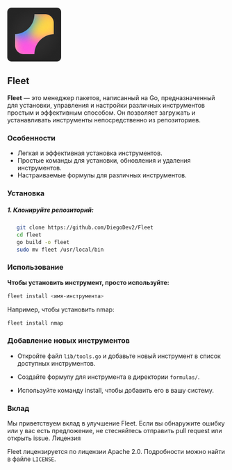 
![Logo](./docs/assets/logo.png)

## Fleet

**Fleet** — это менеджер пакетов, написанный на Go, предназначенный для установки, управления и настройки различных инструментов простым и эффективным способом. Он позволяет загружать и устанавливать инструменты непосредственно из репозиториев.

### Особенности

- Легкая и эффективная установка инструментов.
- Простые команды для установки, обновления и удаления инструментов.
- Настраиваемые формулы для различных инструментов.

### Установка

##### 1. Клонируйте репозиторий:

```bash
   git clone https://github.com/DiegoDev2/Fleet
   cd fleet
   go build -o fleet
   sudo mv fleet /usr/local/bin
```
### Использование

**Чтобы установить инструмент, просто используйте:**

```bash
fleet install <имя-инструмента>
```
Например, чтобы установить nmap:

```bash
fleet install nmap
```
### Добавление новых инструментов

- Откройте файл `lib/tools.go` и добавьте новый инструмент в список доступных инструментов.

- Создайте формулу для инструмента в директории `formulas/`.

- Используйте команду install, чтобы добавить его в вашу систему.

### Вклад

Мы приветствуем вклад в улучшение Fleet. Если вы обнаружите ошибку или у вас есть предложение, не стесняйтесь отправить pull request или открыть issue.
Лицензия

Fleet лицензируется по лицензии Apache 2.0. Подробности можно найти в файле `LICENSE`. 
